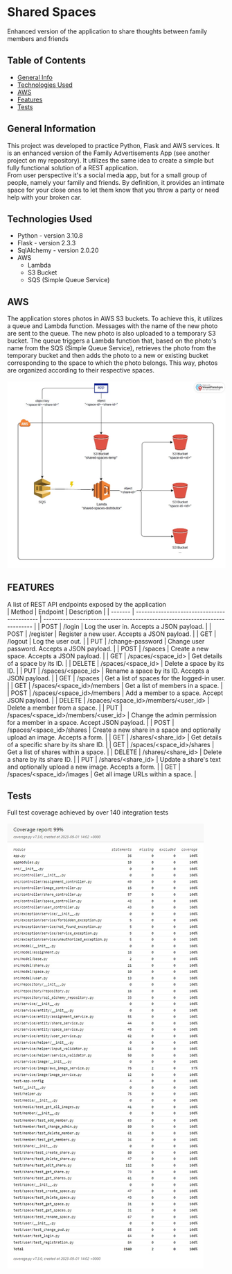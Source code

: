 # Shared Spaces
Enhanced version of the application to share thoughts between family members and friends 
<br/>


## Table of Contents
* [General Info](#general-information)
* [Technologies Used](#technologies-used)
* [AWS](#aws)
* [Features](#features)
* [Tests](#tests)


## General Information
This project was developed to practice Python, Flask and AWS services. It is an enhanced version of the Family Advertisements App (see another project on my repository).
It utilizes the same idea to create a simple but fully functional solution of a REST application.
<br />
From user perspective it's a social media app, but for a small group of people, namely your family and friends. By definition, it provides an intimate space for your close ones to let them know that you throw a party or need help with your broken car.


## Technologies Used
- Python - version 3.10.8
- Flask - version 2.3.3
- SqlAlchemy - version 2.0.20
- AWS
    - Lambda
    - S3 Bucket
    - SQS (Simple Queue Service)


## AWS
The application stores photos in AWS S3 buckets. To achieve this, it utilizes a queue and Lambda function. Messages with the name of the new photo are sent to the queue. The new photo is also uploaded to a temporary S3 bucket. The queue triggers a Lambda function that, based on the photo's name from the SQS (Simple Queue Service), retrieves the photo from the temporary bucket and then adds the photo to a new or existing bucket corresponding to the space to which the photo belongs. This way, photos are organized according to their respective spaces.
<br/><br/>
![aws-architecture](./readme/images/aws-architecture.jpg)


## FEATURES
A list of REST API endpoints exposed by the application
<br/>
| Method  | Endpoint                                    | Description                              			   						|
| ------- | ------------------------------------------- | -------------------------------------------------------------------------- |
| POST    | /login                                      | Log the user in. Accepts a JSON payload.    									|
| POST    | /register                                   | Register a new user. Accepts a JSON payload.          	        			|
| GET     | /logout                                     | Log the user out.											        	        |
| PUT     | /change-password                            | Change user password. Accepts a JSON payload.                                |
| POST    | /spaces                                     | Create a new space. Accepts a JSON payload.                                  |
| GET     | /spaces/<space_id>                          | Get details of a space by its ID.                                            |
| DELETE  | /spaces/<space_id>                          | Delete a space by its ID.                                                    |
| PUT     | /spaces/<space_id>                          | Rename a space by its ID. Accepts a JSON payload.                            |
| GET     | /spaces                                     | Get a list of spaces for the logged-in user.                                |
| GET     | /spaces/<space_id>/members                  | Get a list of members in a space.                                           |
| POST    | /spaces/<space_id>/members                  | Add a member to a space. Accept JSON payload.                                |
| DELETE  | /spaces/<space_id>/members/<user_id>        | Delete a member from a space.                                               |
| PUT     | /spaces/<space_id>/members/<user_id>        | Change the admin permission for a member in a space. Accept JSON payload.   |
| POST    | /spaces/<space_id>/shares                   | Create a new share in a space and optionally upload an image. Accepts a form. |
| GET     | /shares/<share_id>                          | Get details of a specific share by its share ID.                             |
| GET     | /spaces/<space_id>/shares                   | Get a list of shares within a space.                                         |
| DELETE  | /shares/<share_id>                          | Delete a share by its share ID.                                              |
| PUT     | /shares/<share_id>                          | Update a share's text and optionally upload a new image. Accepts a form.    |
| GET     | /spaces/<space_id>/images                   | Get all image URLs within a space.                                           |



## Tests
Full test coverage achieved by over 140 integration tests
<br/><br/>
![coverage-report](./readme/images/coverage-report-1_09.jpg)